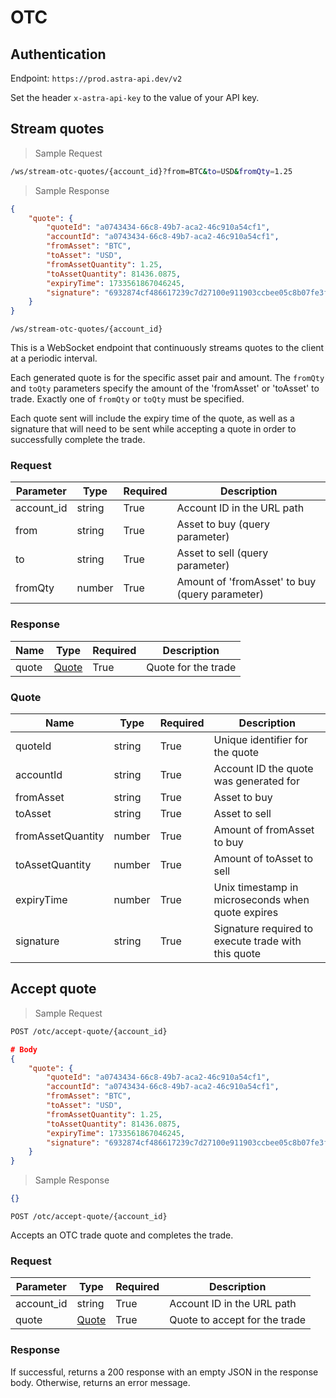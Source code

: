 # OTC

## Authentication

Endpoint: `https://prod.astra-api.dev/v2`

Set the header `x-astra-api-key` to the value of your API key.

## Stream quotes

> Sample Request

```bash
/ws/stream-otc-quotes/{account_id}?from=BTC&to=USD&fromQty=1.25
```

> Sample Response

```json
{
    "quote": {
        "quoteId": "a0743434-66c8-49b7-aca2-46c910a54cf1",
        "accountId": "a0743434-66c8-49b7-aca2-46c910a54cf1",
        "fromAsset": "BTC",
        "toAsset": "USD",
        "fromAssetQuantity": 1.25,
        "toAssetQuantity": 81436.0875,
        "expiryTime": 1733561867046245,
        "signature": "6932874cf486617239c7d27100e911903ccbee05c8b07fe3f4299e047f46553a"
    }
}
```

`/ws/stream-otc-quotes/{account_id}`

This is a WebSocket endpoint that continuously streams quotes to the client at a periodic interval.

Each generated quote is for the specific asset pair and amount. The `fromQty` and `toQty` parameters specify the amount of the 'fromAsset' or 'toAsset' to trade. Exactly one of `fromQty` or `toQty` must be specified.

Each quote sent will include the expiry time of the quote, as well as a signature that will need to be sent while accepting a quote in order to successfully complete the trade.

### Request

| Parameter | Type               | Required | Description                                   |
|-----------|--------------------|----------|-----------------------------------------------|
| account_id | string             | True     | Account ID in the URL path                    |
| from | string             | True     | Asset to buy (query parameter)                |
| to   | string             | True     | Asset to sell (query parameter)               |
| fromQty | number             | True     | Amount of 'fromAsset' to buy (query parameter) |

### Response

| Name | Type               | Required | Description                                   |
|------|--------------------|----------|-----------------------------------------------|
| quote | [Quote](#quote) | True     | Quote for the trade  |

### Quote

| Name | Type | Required | Description |
|------|------|----------|-------------|
| quoteId | string | True | Unique identifier for the quote |
| accountId | string | True | Account ID the quote was generated for |
| fromAsset | string | True | Asset to buy |
| toAsset | string | True | Asset to sell |
| fromAssetQuantity | number | True | Amount of fromAsset to buy |
| toAssetQuantity | number | True | Amount of toAsset to sell |
| expiryTime | number | True | Unix timestamp in microseconds when quote expires |
| signature | string | True | Signature required to execute trade with this quote |


## Accept quote

> Sample Request

```bash
POST /otc/accept-quote/{account_id}
```

```json
# Body
{
    "quote": {
        "quoteId": "a0743434-66c8-49b7-aca2-46c910a54cf1",
        "accountId": "a0743434-66c8-49b7-aca2-46c910a54cf1",
        "fromAsset": "BTC",
        "toAsset": "USD",
        "fromAssetQuantity": 1.25,
        "toAssetQuantity": 81436.0875,
        "expiryTime": 1733561867046245,
        "signature": "6932874cf486617239c7d27100e911903ccbee05c8b07fe3f4299e047f46553a"
    }
}
```

> Sample Response

```json
{}
```

`POST /otc/accept-quote/{account_id}`

Accepts an OTC trade quote and completes the trade.

### Request

| Parameter | Type               | Required | Description                                   |
|-----------|--------------------|----------|-----------------------------------------------|
| account_id | string             | True     | Account ID in the URL path                    |
| quote | [Quote](#quote) | True     | Quote to accept for the trade  |

### Response

If successful, returns a 200 response with an empty JSON in the response body. 
Otherwise, returns an error message.
